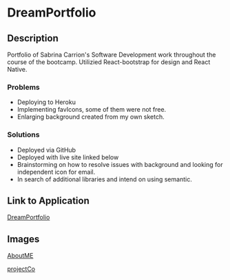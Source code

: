 # DreamPortfolio

## Description

Portfolio of Sabrina Carrion's Software Development work throughout the course of the bootcamp.
Utilizied React-bootstrap for design and React Native.

### Problems

- Deploying to Heroku
- Implementing favIcons, some of them were not free.
- Enlarging background created from my own sketch.

### Solutions

- Deployed via GitHub
- Deployed with live site linked below
- Brainstorming on how to resolve issues with background and looking for independent icon for email.
- In search of additional libraries and intend on using semantic.

## Link to Application

[DreamPortfolio](https://www.sabrinacarrion.com)

## Images

[AboutME](./src/assets/images/readme1.png)

[projectCo](./src/assets/images/connectKid.png)
